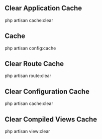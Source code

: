 ## Clear Application Cache
php artisan cache:clear

## Cache 
php artisan config:cache

## Clear Route Cache
php artisan route:clear

## Clear Configuration Cache
php artisan cache:clear

## Clear Compiled Views Cache
php artisan view:clear